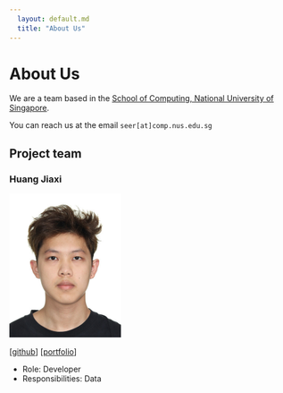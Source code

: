 ```yaml
---
  layout: default.md
  title: "About Us"
---
```


# About Us

We are a team based in the [School of Computing, National University of Singapore](http://www.comp.nus.edu.sg).

You can reach us at the email `seer[at]comp.nus.edu.sg`

## Project team

### Huang Jiaxi

<img src="images/huangjiaxi1111.png" width="200px">

[[github](https://github.com/huangjiaxi1111)]
[[portfolio](team/huangjiaxi1111.md)]

* Role: Developer
* Responsibilities: Data
